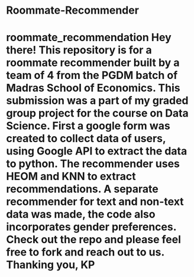 # Roommate-Recommender
# roommate_recommendation Hey there! This repository is for a roommate recommender built by a team of 4 from the PGDM batch of Madras School of Economics. This submission  was a part of my graded  group project for the course on Data Science. First a google form was created to collect data of users, using Google API to extract the data to python. The recommender uses HEOM and KNN to extract recommendations. A separate recommender for text and non-text data was made, the code also incorporates gender preferences. Check out the repo and please feel free to fork and reach out to us.  Thanking you, KP
